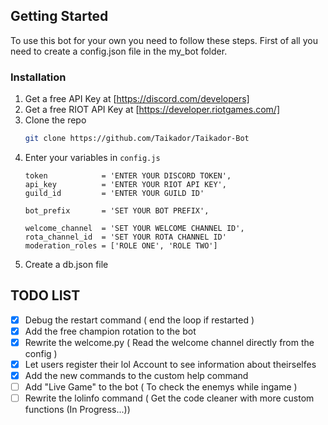 <!-- GETTING STARTED -->
## Getting Started

To use this bot for your own you need to follow these steps.
First of all you need to create a config.json file in the my_bot folder.

### Installation

1. Get a free API Key at [https://discord.com/developers]
2. Get a free RIOT API Key at [https://developer.riotgames.com/]
3. Clone the repo
   ```sh
   git clone https://github.com/Taikador/Taikador-Bot
   ```
4. Enter your variables in `config.js`
   ```JS
   token            = 'ENTER YOUR DISCORD TOKEN',
   api_key          = 'ENTER YOUR RIOT API KEY',
   guild_id         = 'ENTER YOUR GUILD ID'
   
   bot_prefix       = 'SET YOUR BOT PREFIX',
   
   welcome_channel  = 'SET YOUR WELCOME CHANNEL ID',
   rota_channel_id  = 'SET YOUR ROTA CHANNEL ID'
   moderation_roles = ['ROLE ONE', 'ROLE TWO']
   ```
5. Create a db.json file

 ## TODO LIST

- [x] Debug the restart command ( end the loop if restarted )
- [x] Add the free champion rotation to the bot
- [x] Rewrite the welcome.py ( Read the welcome channel directly from the config )
- [x] Let users register their lol Account to see information about theirselfes
- [x] Add the new commands to the custom help command
- [ ] Add "Live Game" to the bot ( To check the enemys while ingame )
- [ ] Rewrite the lolinfo command ( Get the code cleaner with more custom functions (In Progress...))
